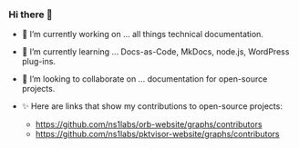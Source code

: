 ### Hi there 👋


- 🔭 I’m currently working on ... all things technical documentation.

- 🌱 I’m currently learning ... Docs-as-Code, MkDocs, node.js, WordPress plug-ins.

- 👯 I’m looking to collaborate on ... documentation for open-source projects.

- ✨ Here are links that show my contributions to open-source projects:
  - https://github.com/ns1labs/orb-website/graphs/contributors
  - https://github.com/ns1labs/pktvisor-website/graphs/contributors




